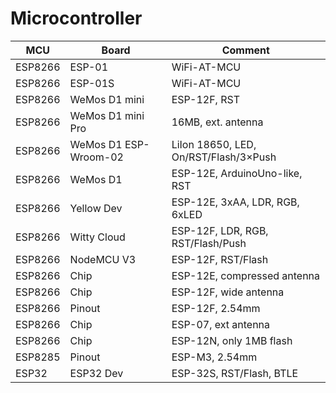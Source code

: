 # Microcontroller

| MCU | Board | Comment |
| --- | --- | --- |
| ESP8266 | ESP-01 | WiFi-AT-MCU |
| ESP8266 | ESP-01S | WiFi-AT-MCU |
| ESP8266 | WeMos D1 mini | ESP-12F, RST |
| ESP8266 | WeMos D1 mini Pro | 16MB, ext. antenna |
| ESP8266 | WeMos D1 ESP-Wroom-02 | LiIon 18650, LED, On/RST/Flash/3×Push |
| ESP8266 | WeMos D1 | ESP-12E, ArduinoUno-like, RST |
| ESP8266 | Yellow Dev | ESP-12E, 3xAA, LDR, RGB, 6xLED |
| ESP8266 | Witty Cloud | ESP-12F, LDR, RGB, RST/Flash/Push |
| ESP8266 | NodeMCU V3 | ESP-12F, RST/Flash |
| ESP8266 | Chip | ESP-12E, compressed antenna |
| ESP8266 | Chip | ESP-12F, wide antenna |
| ESP8266 | Pinout | ESP-12F, 2.54mm |
| ESP8266 | Chip | ESP-07, ext antenna |
| ESP8266 | Chip | ESP-12N, only 1MB flash |
| ESP8285 | Pinout | ESP-M3, 2.54mm |
| ESP32 | ESP32 Dev | ESP-32S, RST/Flash, BTLE |

